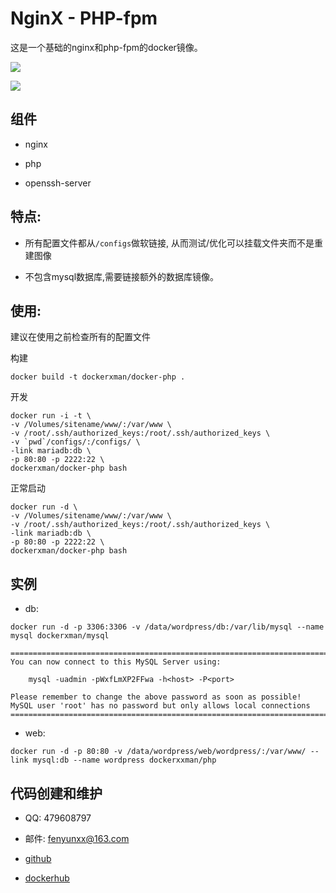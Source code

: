 # NginX - PHP-fpm 

这是一个基础的nginx和php-fpm的docker镜像。

![](https://dn-daoweb-resource.qbox.me/image-icon/nginx.svg)

![](https://dn-daoweb-resource.qbox.me/image-icon/php.svg)

## 组件

* nginx

* php

* openssh-server

## 特点:
* 所有配置文件都从`/configs`做软链接, 从而测试/优化可以挂载文件夹而不是重建图像

* 不包含mysql数据库,需要链接额外的数据库镜像。

## 使用:

建议在使用之前检查所有的配置文件


构建

```
docker build -t dockerxman/docker-php .
```

开发
```    
docker run -i -t \
-v /Volumes/sitename/www/:/var/www \
-v /root/.ssh/authorized_keys:/root/.ssh/authorized_keys \
-v `pwd`/configs/:/configs/ \
-link mariadb:db \
-p 80:80 -p 2222:22 \
dockerxman/docker-php bash
```

正常启动

```
docker run -d \
-v /Volumes/sitename/www/:/var/www \
-v /root/.ssh/authorized_keys:/root/.ssh/authorized_keys \
-link mariadb:db \
-p 80:80 -p 2222:22 \
dockerxman/docker-php bash
```

## 实例

* db: 

```
docker run -d -p 3306:3306 -v /data/wordpress/db:/var/lib/mysql --name mysql dockerxman/mysql
```

```
========================================================================
You can now connect to this MySQL Server using:

    mysql -uadmin -pWxfLmXP2FFwa -h<host> -P<port>

Please remember to change the above password as soon as possible!
MySQL user 'root' has no password but only allows local connections
========================================================================
```

* web:

```
docker run -d -p 80:80 -v /data/wordpress/web/wordpress/:/var/www/ --link mysql:db --name wordpress dockerxxman/php 
```

## 代码创建和维护

* QQ: 479608797

* 邮件: fenyunxx@163.com

* [github](https://github.com/xiongjungit/docker-php)

* [dockerhub](https://hub.docker.com/r/dockerxman/)





